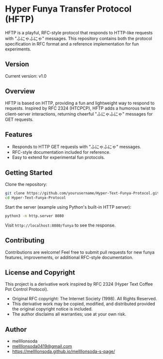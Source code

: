 # Hyper Funya Transfer Protocol (HFTP)

HFTP is a playful, RFC-style protocol that responds to HTTP-like requests with "ふにゃふにゃ" messages. This repository contains both the protocol specification in RFC format and a reference implementation for fun experiments.

## Version

Current version: v1.0

## Overview

HFTP is based on HTTP, providing a fun and lightweight way to respond to requests. Inspired by RFC 2324 (HTCPCP), HFTP adds a humorous twist to client-server interactions, returning cheerful "ふにゃふにゃ" messages for GET requests.

## Features

* Responds to HTTP GET requests with "ふにゃふにゃ" messages.
* RFC-style documentation included for reference.
* Easy to extend for experimental fun protocols.

## Getting Started

Clone the repository:

```bash
git clone https://github.com/yourusername/Hyper-Text-Funya-Protocol.git
cd Hyper-Text-Funya-Protocol
```

Start the server (example using Python's built-in HTTP server):

```bash
python3 -m http.server 8080
```

Visit `http://localhost:8080/funya` to see the response.

## Contributing

Contributions are welcome! Feel free to submit pull requests for new funya features, improvements, or additional RFC-style documentation.

## License and Copyright

This project is a derivative work inspired by RFC 2324 (Hyper Text Coffee Pot Control Protocol).

* Original RFC copyright: The Internet Society (1998). All Rights Reserved.
* This derivative work may be copied, modified, and distributed provided the original copyright notice is included.
* The author disclaims all warranties; use at your own risk.

## Author

* mellllonsoda
* mellllonsoda0419@gmail.com
* https://mellllonsoda.github.io/mellllonsoda-s-page/
